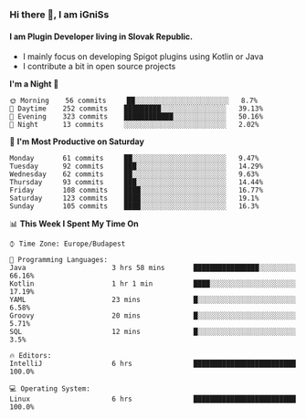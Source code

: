 ### Hi there 👋, I am iGniSs

#### I am Plugin Developer living in Slovak Republic.
- I mainly focus on developing Spigot plugins using Kotlin or Java
- I contribute a bit in open source projects

<!--START_SECTION:waka-->
**I'm a Night 🦉** 

```text
🌞 Morning    56 commits     ██░░░░░░░░░░░░░░░░░░░░░░░   8.7% 
🌆 Daytime    252 commits    █████████░░░░░░░░░░░░░░░░   39.13% 
🌃 Evening    323 commits    ████████████░░░░░░░░░░░░░   50.16% 
🌙 Night      13 commits     ░░░░░░░░░░░░░░░░░░░░░░░░░   2.02%

```
📅 **I'm Most Productive on Saturday** 

```text
Monday       61 commits     ██░░░░░░░░░░░░░░░░░░░░░░░   9.47% 
Tuesday      92 commits     ███░░░░░░░░░░░░░░░░░░░░░░   14.29% 
Wednesday    62 commits     ██░░░░░░░░░░░░░░░░░░░░░░░   9.63% 
Thursday     93 commits     ███░░░░░░░░░░░░░░░░░░░░░░   14.44% 
Friday       108 commits    ████░░░░░░░░░░░░░░░░░░░░░   16.77% 
Saturday     123 commits    ████░░░░░░░░░░░░░░░░░░░░░   19.1% 
Sunday       105 commits    ████░░░░░░░░░░░░░░░░░░░░░   16.3%

```


📊 **This Week I Spent My Time On** 

```text
⌚︎ Time Zone: Europe/Budapest

💬 Programming Languages: 
Java                     3 hrs 58 mins       ████████████████░░░░░░░░░   66.16% 
Kotlin                   1 hr 1 min          ████░░░░░░░░░░░░░░░░░░░░░   17.19% 
YAML                     23 mins             █░░░░░░░░░░░░░░░░░░░░░░░░   6.58% 
Groovy                   20 mins             █░░░░░░░░░░░░░░░░░░░░░░░░   5.71% 
SQL                      12 mins             █░░░░░░░░░░░░░░░░░░░░░░░░   3.5%

🔥 Editors: 
IntelliJ                 6 hrs               █████████████████████████   100.0%

💻 Operating System: 
Linux                    6 hrs               █████████████████████████   100.0%

```


<!--END_SECTION:waka-->